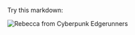 
Try this markdown:

![Rebecca from Cyberpunk Edgerunners]([http://url/to/img.png](https://media2.giphy.com/media/v1.Y2lkPTc5MGI3NjExYzZqMjhoazBzeWpscmZkMm0yMTJkeXA0ZXo4ZHBoM24zNWZzcW81ZCZlcD12MV9pbnRlcm5hbF9naWZfYnlfaWQmY3Q9Zw/grrQBoGInMoaoBoSuV/giphy.gif)https://media2.giphy.com/media/v1.Y2lkPTc5MGI3NjExYzZqMjhoazBzeWpscmZkMm0yMTJkeXA0ZXo4ZHBoM24zNWZzcW81ZCZlcD12MV9pbnRlcm5hbF9naWZfYnlfaWQmY3Q9Zw/grrQBoGInMoaoBoSuV/giphy.gif)
